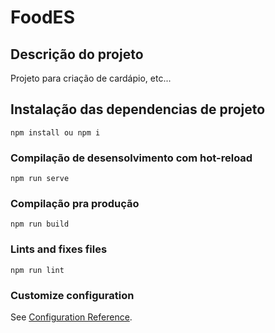 # FoodES

## Descrição do projeto

Projeto para criação de cardápio, etc...

## Instalação das dependencias de projeto
```
npm install ou npm i
```

### Compilação de desensolvimento com hot-reload
```
npm run serve
```

### Compilação pra produção
```
npm run build
```

### Lints and fixes files
```
npm run lint
```

### Customize configuration
See [Configuration Reference](https://cli.vuejs.org/config/).

